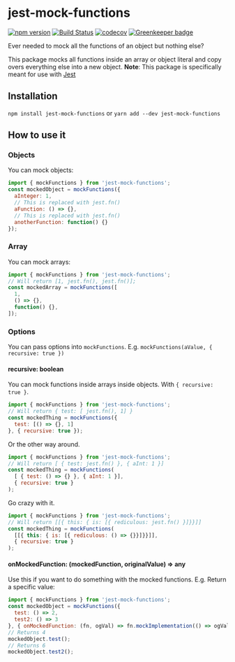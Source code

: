 # jest-mock-functions

[![npm version](https://badge.fury.io/js/jest-mock-functions.svg)](https://badge.fury.io/js/jest-mock-functions) 
[![Build Status](https://travis-ci.com/PatrickShaw/jest-mock-functions.svg?branch=master)](https://travis-ci.com/PatrickShaw/jest-mock-functions) 
[![codecov](https://codecov.io/gh/PatrickShaw/jest-mock-functions/branch/master/graph/badge.svg)](https://codecov.io/gh/PatrickShaw/jest-mock-functions) 
[![Greenkeeper badge](https://badges.greenkeeper.io/PatrickShaw/jest-mock-functions.svg)](https://greenkeeper.io/)

Ever needed to mock all the functions of an object but nothing else?

This package mocks all functions inside an array or object literal and copy overs everything else into a new object.
**Note**: This package is specifically meant for use with [Jest](https://jestjs.io/)

## Installation
`npm install jest-mock-functions`
or
`yarn add --dev jest-mock-functions`

## How to use it
### Objects
You can mock objects:
```js
import { mockFunctions } from 'jest-mock-functions';
const mockedObject = mockFunctions({
  aInteger: 1,
  // This is replaced with jest.fn()
  aFunction: () => {},
  // This is replaced with jest.fn()
  anotherFunction: function() {}
});
```

### Array
You can mock arrays:
```js
import { mockFunctions } from 'jest-mock-functions';
// Will return [1, jest.fn(), jest.fn()];
const mockedArray = mockFunctions([
  1,
  () => {},
  function() {},
]);
```
### Options
You can pass options into `mockFunctions`.
E.g. `mockFunctions(aValue, { recursive: true })`

#### recursive: boolean

You can mock functions inside arrays inside objects. With `{ recursive: true }`.
```js
import { mockFunctions } from 'jest-mock-functions';
// Will return { test: [ jest.fn(), 1] }
const mockedThing = mockFunctions({
  test: [() => {}, 1]
}, { recursive: true });
```

Or the other way around.
```js
import { mockFunctions } from 'jest-mock-functions';
// Will return [ { test: jest.fn() }, { aInt: 1 }]
const mockedThing = mockFunctions(
  [ { test: () => {} }, { aInt: 1 }],
  { recursive: true }
);
```

Go crazy with it.
```js
import { mockFunctions } from 'jest-mock-functions';
// Will return [[{ this: { is: [{ rediculous: jest.fn() }]}}]]
const mockedThing = mockFunctions(
  [[{ this: { is: [{ rediculous: () => {}}]}}]],
  { recursive: true }
);
```

#### onMockedFunction: (mockedFunction, originalValue) => any

Use this if you want to do something with the mocked functions. 
E.g. Return a specific value:
```js
import { mockFunctions } from 'jest-mock-functions';
const mockedObject = mockFunctions({
  test: () => 2,
  test2: () => 3
}, { onMockedFunction: (fn, ogVal) => fn.mockImplementation(() => ogVal * 2 });
// Returns 4
mockedObject.test();
// Returns 6
mockedObject.test2();
```
